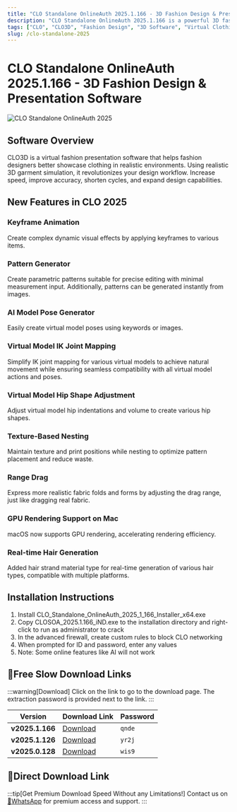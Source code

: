 ```yaml
---
title: "CLO Standalone OnlineAuth 2025.1.166 - 3D Fashion Design & Presentation Software"
description: "CLO Standalone OnlineAuth 2025.1.166 is a powerful 3D fashion design and presentation software that helps fashion designers showcase clothing in realistic virtual environments with accurate 3D garment simulation."
tags: ["CLO", "CLO3D", "Fashion Design", "3D Software", "Virtual Clothing", "Garment Simulation", "Fashion Presentation", "Clothing Design", "3D Modeling"]
slug: /clo-standalone-2025
---
```


# CLO Standalone OnlineAuth 2025.1.166 - 3D Fashion Design & Presentation Software

![CLO Standalone OnlineAuth 2025](https://www.gfxcamp.com/wp-content/uploads/2025/05/CLO-Standalone-OnlineAuth-2025.jpg)

## Software Overview

CLO3D is a virtual fashion presentation software that helps fashion designers better showcase clothing in realistic environments. Using realistic 3D garment simulation, it revolutionizes your design workflow. Increase speed, improve accuracy, shorten cycles, and expand design capabilities.

## New Features in CLO 2025

### Keyframe Animation
Create complex dynamic visual effects by applying keyframes to various items.

### Pattern Generator
Create parametric patterns suitable for precise editing with minimal measurement input. Additionally, patterns can be generated instantly from images.

### AI Model Pose Generator
Easily create virtual model poses using keywords or images.

### Virtual Model IK Joint Mapping
Simplify IK joint mapping for various virtual models to achieve natural movement while ensuring seamless compatibility with all virtual model actions and poses.

### Virtual Model Hip Shape Adjustment
Adjust virtual model hip indentations and volume to create various hip shapes.

### Texture-Based Nesting
Maintain texture and print positions while nesting to optimize pattern placement and reduce waste.

### Range Drag
Express more realistic fabric folds and forms by adjusting the drag range, just like dragging real fabric.

### GPU Rendering Support on Mac
macOS now supports GPU rendering, accelerating rendering efficiency.

### Real-time Hair Generation
Added hair strand material type for real-time generation of various hair types, compatible with multiple platforms.

## Installation Instructions

1. Install CLO_Standalone_OnlineAuth_2025_1_166_Installer_x64.exe
2. Copy CLOSOA_2025.1.166_iND.exe to the installation directory and right-click to run as administrator to crack
3. In the advanced firewall, create custom rules to block CLO networking
4. When prompted for ID and password, enter any values
5. Note: Some online features like AI will not work

## 🐌Free Slow Download Links

:::warning[Download]
Click on the link to go to the download page. The extraction password is provided next to the link.
:::

| Version | Download Link | Password |
| ------- | ------------- | -------- |
| **v2025.1.166** | [Download](https://pan.baidu.com/s/1dXmUGa52fFvoUk5XAB-OnQ?pwd=qnde) | `qnde` |
| **v2025.1.126** | [Download](https://pan.baidu.com/s/1w1SBORuyiAyw0aoOcyHejw?pwd=yr2j) | `yr2j` |
| **v2025.0.128** | [Download](https://pan.baidu.com/s/1I6vfy3s7dfPamykk4q972g?pwd=wis9) | `wis9` |
## 🚀Direct Download Link
:::tip[Get Premium Download Speed Without any Limitations!]
Contact us on [💬WhatsApp](https://wa.me/+8613237610083) for premium  access and support.
:::